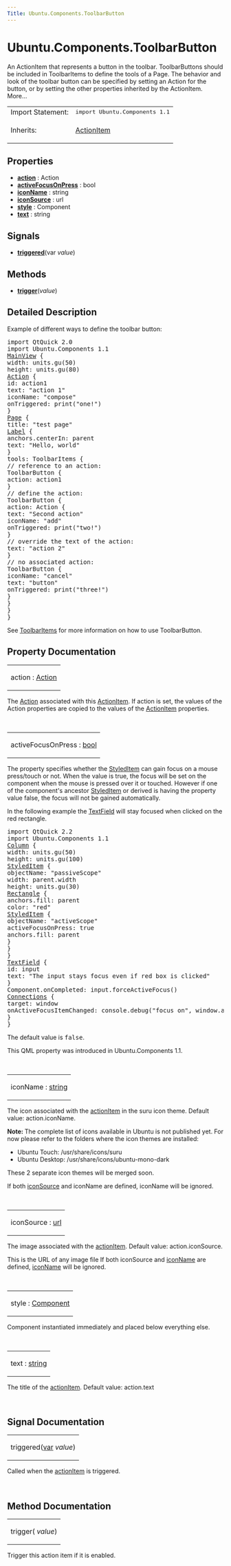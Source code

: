 ```yaml
---
Title: Ubuntu.Components.ToolbarButton
---
```


# Ubuntu.Components.ToolbarButton

<span class="subtitle"></span>
<!-- $$$ToolbarButton-brief -->
<p>An ActionItem that represents a button in the toolbar. ToolbarButtons should be included in ToolbarItems to define the tools of a Page. The behavior and look of the toolbar button can be specified by setting an Action for the button, or by setting the other properties inherited by the ActionItem. More...</p>
<!-- @@@ToolbarButton -->
<table class="alignedsummary">
<tr><td class="memItemLeft rightAlign topAlign"> Import Statement:</td><td class="memItemRight bottomAlign"> </b><tt>import Ubuntu.Components 1.1</tt></td></tr><tr><td class="memItemLeft rightAlign topAlign"> Inherits:</td><td class="memItemRight bottomAlign"> <p><a href="Ubuntu.Components.ActionItem.md">ActionItem</a></p>
</td></tr></table><ul>
</ul>
<h2>Properties</h2>
<ul>
<li class="fn"><b><b><a href="#action-prop">action</a></b></b> : Action</li>
<li class="fn"><b><b><a href="#activeFocusOnPress-prop">activeFocusOnPress</a></b></b> : bool</li>
<li class="fn"><b><b><a href="#iconName-prop">iconName</a></b></b> : string</li>
<li class="fn"><b><b><a href="#iconSource-prop">iconSource</a></b></b> : url</li>
<li class="fn"><b><b><a href="#style-prop">style</a></b></b> : Component</li>
<li class="fn"><b><b><a href="#text-prop">text</a></b></b> : string</li>
</ul>
<h2>Signals</h2>
<ul>
<li class="fn"><b><b><a href="#triggered-signal">triggered</a></b></b>(var <i>value</i>)</li>
</ul>
<h2>Methods</h2>
<ul>
<li class="fn"><b><b><a href="#trigger-method">trigger</a></b></b>(<i>value</i>)</li>
</ul>
<!-- $$$ToolbarButton-description -->
<h2>Detailed Description</h2>
<p>Example of different ways to define the toolbar button:</p>
<pre class="qml">import QtQuick 2.0
import Ubuntu.Components 1.1
<span class="type"><a href="Ubuntu.Components.MainView.md">MainView</a></span> {
<span class="name">width</span>: <span class="name">units</span>.<span class="name">gu</span>(<span class="number">50</span>)
<span class="name">height</span>: <span class="name">units</span>.<span class="name">gu</span>(<span class="number">80</span>)
<span class="type"><a href="Ubuntu.Components.Action.md">Action</a></span> {
<span class="name">id</span>: <span class="name">action1</span>
<span class="name">text</span>: <span class="string">&quot;action 1&quot;</span>
<span class="name">iconName</span>: <span class="string">&quot;compose&quot;</span>
<span class="name">onTriggered</span>: <span class="name">print</span>(<span class="string">&quot;one!&quot;</span>)
}
<span class="type"><a href="Ubuntu.Components.Page.md">Page</a></span> {
<span class="name">title</span>: <span class="string">&quot;test page&quot;</span>
<span class="type"><a href="Ubuntu.Components.Label.md">Label</a></span> {
<span class="name">anchors</span>.centerIn: <span class="name">parent</span>
<span class="name">text</span>: <span class="string">&quot;Hello, world&quot;</span>
}
<span class="name">tools</span>: <span class="name">ToolbarItems</span> {
<span class="comment">// reference to an action:</span>
<span class="type">ToolbarButton</span> {
<span class="name">action</span>: <span class="name">action1</span>
}
<span class="comment">// define the action:</span>
<span class="type">ToolbarButton</span> {
<span class="name">action</span>: <span class="name">Action</span> {
<span class="name">text</span>: <span class="string">&quot;Second action&quot;</span>
<span class="name">iconName</span>: <span class="string">&quot;add&quot;</span>
<span class="name">onTriggered</span>: <span class="name">print</span>(<span class="string">&quot;two!&quot;</span>)
}
<span class="comment">// override the text of the action:</span>
<span class="name">text</span>: <span class="string">&quot;action 2&quot;</span>
}
<span class="comment">// no associated action:</span>
<span class="type">ToolbarButton</span> {
<span class="name">iconName</span>: <span class="string">&quot;cancel&quot;</span>
<span class="name">text</span>: <span class="string">&quot;button&quot;</span>
<span class="name">onTriggered</span>: <span class="name">print</span>(<span class="string">&quot;three!&quot;</span>)
}
}
}
}</pre>
<p>See <a href="Ubuntu.Components.ToolbarItems.md">ToolbarItems</a> for more information on how to use ToolbarButton.</p>
<!-- @@@ToolbarButton -->
<h2>Property Documentation</h2>
<!-- $$$action -->
<table class="qmlname"><tr valign="top"><td class="tblQmlPropNode"><p><span class="name">action</span> : <span class="type"><a href="Ubuntu.Components.Action.md">Action</a></span></p></td></tr></table><p>The <a href="Ubuntu.Components.Action.md">Action</a> associated with this <a href="Ubuntu.Components.ActionItem.md">ActionItem</a>. If action is set, the values of the Action properties are copied to the values of the <a href="Ubuntu.Components.ActionItem.md">ActionItem</a> properties.</p>
<!-- @@@action -->
<br/>
<!-- $$$activeFocusOnPress -->
<table class="qmlname"><tr valign="top"><td class="tblQmlPropNode"><p><span class="name">activeFocusOnPress</span> : <span class="type"><a href="http://qt-project.org/doc/qt-5.3/qml-bool.html">bool</a></span></p></td></tr></table><p>The property specifies whether the <a href="Ubuntu.Components.StyledItem.md">StyledItem</a> can gain focus on a mouse press/touch or not. When the value is true, the focus will be set on the component when the mouse is pressed over it or touched. However if one of the component's ancestor <a href="Ubuntu.Components.StyledItem.md">StyledItem</a> or derived is having the property value false, the focus will not be gained automatically.</p>
<p>In the following example the <a href="Ubuntu.Components.TextField.md">TextField</a> will stay focused when clicked on the red rectangle.</p>
<pre class="qml">import QtQuick 2.2
import Ubuntu.Components 1.1
<span class="type"><a href="QtQuick.Column.md">Column</a></span> {
<span class="name">width</span>: <span class="name">units</span>.<span class="name">gu</span>(<span class="number">50</span>)
<span class="name">height</span>: <span class="name">units</span>.<span class="name">gu</span>(<span class="number">100</span>)
<span class="type"><a href="Ubuntu.Components.StyledItem.md">StyledItem</a></span> {
<span class="name">objectName</span>: <span class="string">&quot;passiveScope&quot;</span>
<span class="name">width</span>: <span class="name">parent</span>.<span class="name">width</span>
<span class="name">height</span>: <span class="name">units</span>.<span class="name">gu</span>(<span class="number">30</span>)
<span class="type"><a href="QtQuick.Rectangle.md">Rectangle</a></span> {
<span class="name">anchors</span>.fill: <span class="name">parent</span>
<span class="name">color</span>: <span class="string">&quot;red&quot;</span>
<span class="type"><a href="Ubuntu.Components.StyledItem.md">StyledItem</a></span> {
<span class="name">objectName</span>: <span class="string">&quot;activeScope&quot;</span>
<span class="name">activeFocusOnPress</span>: <span class="number">true</span>
<span class="name">anchors</span>.fill: <span class="name">parent</span>
}
}
}
<span class="type"><a href="Ubuntu.Components.TextField.md">TextField</a></span> {
<span class="name">id</span>: <span class="name">input</span>
<span class="name">text</span>: <span class="string">&quot;The input stays focus even if red box is clicked&quot;</span>
}
<span class="name">Component</span>.onCompleted: <span class="name">input</span>.<span class="name">forceActiveFocus</span>()
<span class="type"><a href="QtQml.Connections.md">Connections</a></span> {
<span class="name">target</span>: <span class="name">window</span>
<span class="name">onActiveFocusItemChanged</span>: <span class="name">console</span>.<span class="name">debug</span>(<span class="string">&quot;focus on&quot;</span>, <span class="name">window</span>.<span class="name">activeFocusItem</span>)
}
}</pre>
<p>The default value is <tt>false</tt>.</p>
<p>This QML property was introduced in  Ubuntu.Components 1.1.</p>
<!-- @@@activeFocusOnPress -->
<br/>
<!-- $$$iconName -->
<table class="qmlname"><tr valign="top"><td class="tblQmlPropNode"><p><span class="name">iconName</span> : <span class="type"><a href="http://qt-project.org/doc/qt-5.3/qml-string.html">string</a></span></p></td></tr></table><p>The icon associated with the <a href="Ubuntu.Components.ActionItem.md">actionItem</a> in the suru icon theme. Default value: action.iconName.</p>
<p><b>Note: </b>The complete list of icons available in Ubuntu is not published yet. For now please refer to the folders where the icon themes are installed:</p><ul>
<li>Ubuntu Touch: /usr/share/icons/suru</li>
<li>Ubuntu Desktop: /usr/share/icons/ubuntu-mono-dark</li>
</ul>
<p>These 2 separate icon themes will be merged soon.</p>
<p>If both <a href="Ubuntu.Components.ActionItem.md#iconSource-prop">iconSource</a> and iconName are defined, iconName will be ignored.</p>
<!-- @@@iconName -->
<br/>
<!-- $$$iconSource -->
<table class="qmlname"><tr valign="top"><td class="tblQmlPropNode"><p><span class="name">iconSource</span> : <span class="type"><a href="http://qt-project.org/doc/qt-5.3/qml-url.html">url</a></span></p></td></tr></table><p>The image associated with the <a href="Ubuntu.Components.ActionItem.md">actionItem</a>. Default value: action.iconSource.</p>
<p>This is the URL of any image file If both iconSource and <a href="Ubuntu.Components.ActionItem.md#iconName-prop">iconName</a> are defined, <a href="Ubuntu.Components.ActionItem.md#iconName-prop">iconName</a> will be ignored.</p>
<!-- @@@iconSource -->
<br/>
<!-- $$$style -->
<table class="qmlname"><tr valign="top"><td class="tblQmlPropNode"><p><span class="name">style</span> : <span class="type"><a href="QtQml.Component.md">Component</a></span></p></td></tr></table><p>Component instantiated immediately and placed below everything else.</p>
<!-- @@@style -->
<br/>
<!-- $$$text -->
<table class="qmlname"><tr valign="top"><td class="tblQmlPropNode"><p><span class="name">text</span> : <span class="type"><a href="http://qt-project.org/doc/qt-5.3/qml-string.html">string</a></span></p></td></tr></table><p>The title of the <a href="Ubuntu.Components.ActionItem.md">actionItem</a>. Default value: action.text</p>
<!-- @@@text -->
<br/>
<h2>Signal Documentation</h2>
<!-- $$$triggered -->
<table class="qmlname"><tr valign="top"><td class="tblQmlFuncNode"><p><span class="name">triggered</span>(<span class="type"><a href="http://qt-project.org/doc/qt-5.3/qml-var.html">var</a></span><i> value</i>)</p></td></tr></table><p>Called when the <a href="Ubuntu.Components.ActionItem.md">actionItem</a> is triggered.</p>
<!-- @@@triggered -->
<br/>
<h2>Method Documentation</h2>
<!-- $$$trigger -->
<table class="qmlname"><tr valign="top"><td class="tblQmlFuncNode"><p><span class="name">trigger</span>(<i> value</i>)</p></td></tr></table><p>Trigger this action item if it is enabled.</p>
<!-- @@@trigger -->
<br/>
